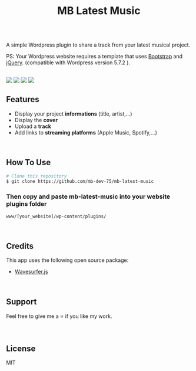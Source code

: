 <br />
<h1 align="center">
  <br />
  MB Latest Music
</h1>
<br />
<br />

A simple Wordpress plugin to share a track from your latest musical project.

PS: Your Wordpress website requires a template that uses [Bootstrap](https://getbootstrap.com/) and [jQuery](https://jquery.com/). (compatible with Wordpress version 5.7.2 ).

<br />
<img src="https://github.com/mb-dev-75/mb-latest-music/screenshots/blob/main/screenshots/screenshot.png" />
<img src="https://github.com/mb-dev-75/mb-latest-music/screenshots/blob/main/screenshot_mobile.png" />
<img src="https://github.com/mb-dev-75/mb-latest-music/screenshots/blob/main/screenshot_customized.png" />
<img src="https://github.com/mb-dev-75/mb-latest-music/screenshots/blob/main/back.png" />
<br />

## Features

- Display your project **informations** (title, artist,...)
- Display the **cover**
- Upload a **track**
- Add links to **streaming platforms** (Apple Music, Spotify,...)

<br />

## How To Use

```bash
# Clone this repository
$ git clone https://github.com/mb-dev-75/mb-latest-music
```

### Then copy and paste **mb-latest-music** into your website plugins folder

```bash
www/[your_website]/wp-content/plugins/
```

<br />

## Credits

This app uses the following open source package:

- [Wavesurfer.js](https://wavesurfer-js.org/)

<br />

## Support

Feel free to give me a ⭐ if you like my work.

<br />

## License

MIT
